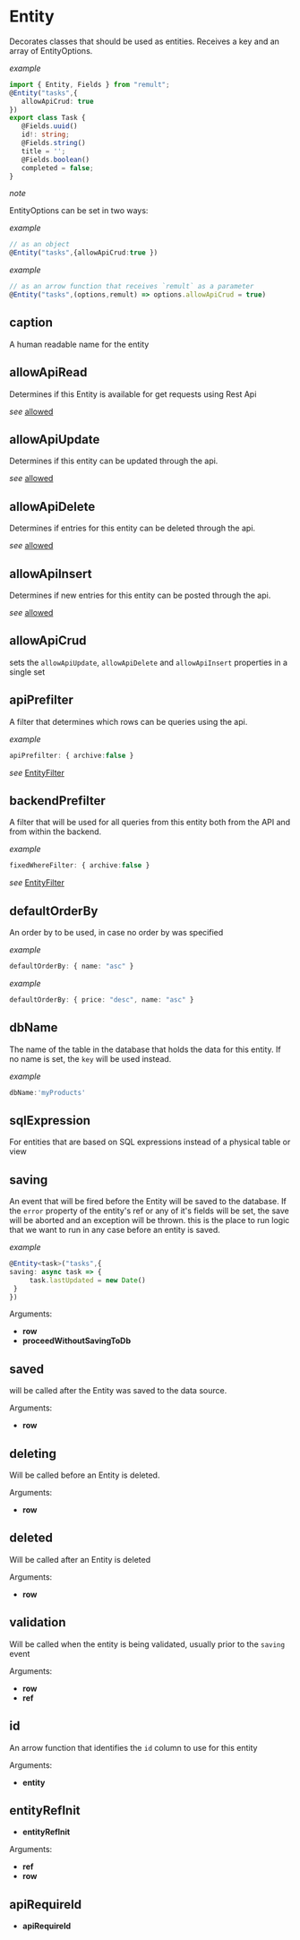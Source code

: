 # Entity
Decorates classes that should be used as entities.
Receives a key and an array of EntityOptions.
   
   
   *example*
   ```ts
   import { Entity, Fields } from "remult";
   @Entity("tasks",{
      allowApiCrud: true
   })
   export class Task {
      @Fields.uuid()
      id!: string;
      @Fields.string()
      title = '';
      @Fields.boolean()
      completed = false;
   }
   ```
   
   
   
   *note*
   
   EntityOptions can be set in two ways:
   
   
   *example*
   ```ts
   // as an object
   @Entity("tasks",{allowApiCrud:true })
   ```
   
   
   
   *example*
   ```ts
   // as an arrow function that receives `remult` as a parameter
   @Entity("tasks",(options,remult) => options.allowApiCrud = true)
   ```
   
## caption
A human readable name for the entity
## allowApiRead
Determines if this Entity is available for get requests using Rest Api
   
   
   *see*
   [allowed](http://remult.dev/docs/allowed.html)
## allowApiUpdate
Determines if this entity can be updated through the api.
   
   
   *see*
   [allowed](http://remult.dev/docs/allowed.html)
## allowApiDelete
Determines if entries for this entity can be deleted through the api.
   
   
   *see*
   [allowed](http://remult.dev/docs/allowed.html)
## allowApiInsert
Determines if new entries for this entity can be posted through the api.
   
   
   *see*
   [allowed](http://remult.dev/docs/allowed.html)
## allowApiCrud
sets  the `allowApiUpdate`, `allowApiDelete` and `allowApiInsert` properties in a single set
## apiPrefilter
A filter that determines which rows can be queries using the api.
   
   
   *example*
   ```ts
   apiPrefilter: { archive:false }
   ```
   
   
   
   *see*
   [EntityFilter](http://remult.dev/docs/entityFilter.html)
   
## backendPrefilter
A filter that will be used for all queries from this entity both from the API and from within the backend.
   
   
   *example*
   ```ts
   fixedWhereFilter: { archive:false }
   ```
   
   
   
   *see*
   [EntityFilter](http://remult.dev/docs/entityFilter.html)
   
## defaultOrderBy
An order by to be used, in case no order by was specified
   
   
   *example*
   ```ts
   defaultOrderBy: { name: "asc" }
   ```
   
   
   
   *example*
   ```ts
   defaultOrderBy: { price: "desc", name: "asc" }
   ```
   
## dbName
The name of the table in the database that holds the data for this entity.
If no name is set, the `key` will be used instead.
   
   
   *example*
   ```ts
   dbName:'myProducts'
   ```
   
## sqlExpression
For entities that are based on SQL expressions instead of a physical table or view
## saving
An event that will be fired before the Entity will be saved to the database.
If the `error` property of the entity's ref or any of it's fields will be set, the save will be aborted and an exception will be thrown.
this is the place to run logic that we want to run in any case before an entity is saved.
   
   
   *example*
   ```ts
   @Entity<task>("tasks",{
   saving: async task => {
        task.lastUpdated = new Date()
    }
   })
   ```
   

Arguments:
* **row**
* **proceedWithoutSavingToDb**
## saved
will be called after the Entity was saved to the data source.

Arguments:
* **row**
## deleting
Will be called before an Entity is deleted.

Arguments:
* **row**
## deleted
Will be called after an Entity is deleted

Arguments:
* **row**
## validation
Will be called when the entity is being validated, usually prior to the `saving` event

Arguments:
* **row**
* **ref**
## id
An arrow function that identifies the `id` column to use for this entity

Arguments:
* **entity**
## entityRefInit
* **entityRefInit**

Arguments:
* **ref**
* **row**
## apiRequireId
* **apiRequireId**
